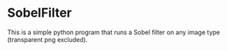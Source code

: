 # SobelFilter
This is a simple python program that runs a Sobel filter on any image type (transparent png excluded).
